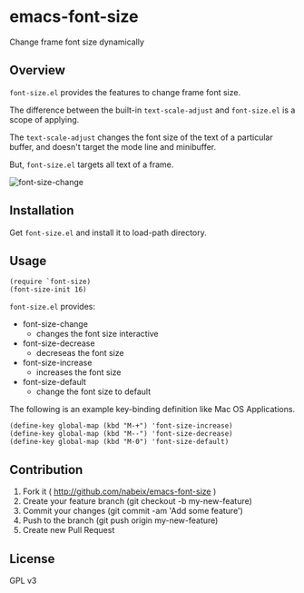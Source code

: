 # emacs-font-size
Change frame font size dynamically

## Overview

`font-size.el` provides the features to change frame font size.

The difference between the built-in `text-scale-adjust` and `font-size.el` is a scope of applying.

The `text-scale-adjust` changes the font size of the text of a particular buffer, and doesn't target the mode line and minibuffer.

But, `font-size.el` targets all text of a frame.

![font-size-change](images/font-size-change.gif)

## Installation

Get `font-size.el` and install it to load-path directory.

## Usage

```
(require `font-size)
(font-size-init 16)
```

`font-size.el` provides:

* font-size-change
  * changes the font size interactive
* font-size-decrease
  * decreseas the font size
* font-size-increase
  * increases the font size
* font-size-default
  * change the font size to default

The following is an example key-binding definition like Mac OS Applications.

```
(define-key global-map (kbd "M-+") 'font-size-increase)
(define-key global-map (kbd "M--") 'font-size-decrease)
(define-key global-map (kbd "M-0") 'font-size-default)
```

## Contribution

1. Fork it ( http://github.com/nabeix/emacs-font-size )
2. Create your feature branch (git checkout -b my-new-feature)
3. Commit your changes (git commit -am 'Add some feature')
4. Push to the branch (git push origin my-new-feature)
5. Create new Pull Request

## License

GPL v3
